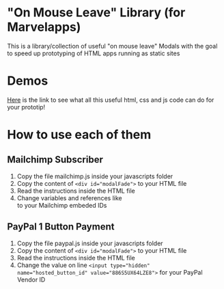 # "On Mouse Leave" Library (for Marvelapps)

This is a library/collection of useful "on mouse leave" Modals with the goal to speed up
prototyping of HTML apps running as static sites

# Demos

[Here](https://popup-modal-library.herokuapp.com) is the link to see what all this useful html, css and js code can do for your prototip!

# How to use each of them

## Mailchimp Subscriber

1. Copy the file mailchimp.js inside your javascripts folder
2. Copy the content of `<div id="modalFade">` to your HTML file
3. Read the instructions inside the HTML file
4. Change variables and references like <form action=""> to your Mailchimp embeded IDs

## PayPal 1 Button Payment

1. Copy the file paypal.js inside your javascripts folder
2. Copy the content of `<div id="modalFade">` to your HTML file
3. Read the instructions inside the HTML file
4. Change the value on line `<input type="hidden" name="hosted_button_id" value="886S5UX64LZE8">` for your PayPal Vendor ID

